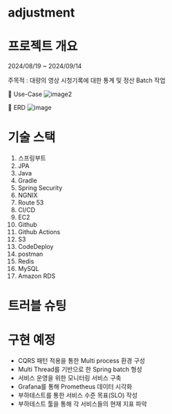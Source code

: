 # adjustment

# 프로젝트 개요
2024/08/19 ~ 2024/09/14

주목적 : 대량의 영상 시청기록에 대한 통계 및 정산 Batch 작업

🧡 Use-Case
![image2](https://github.com/user-attachments/assets/e7554924-9f64-44fe-8c32-c290789269ef)

🧡 ERD
![image](https://github.com/user-attachments/assets/81df2ea5-b408-4fd7-b49b-c66d2289e185)



# 기술 스택

1. 스프링부트
2. JPA
3. Java
4. Gradle
5. Spring Security
6. NGNIX
7. Route 53
8. CI/CD
9. EC2
10. Github
11. Github Actions
12. S3
13. CodeDeploy
14. postman
15. Redis
16. MySQL
17. Amazon RDS


# 트러블 슈팅

# 구현 예정
- CQRS 패턴 적용을 통한 Multi process 환경 구성
- Multi Thread를 기반으로 한 Spring batch 형성
- 서비스 운영을 위한 모니터링 서비스 구축
- Grafana를 통해 Prometheus 데이터 시각화
- 부하테스트를 통한 서비스 수준 목표(SLO) 작성
- 부하테스트 툴을 통해 각 서비스들의 현재 지표 파악
